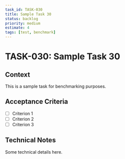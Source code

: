 ```yaml
---
task_id: TASK-030
title: Sample Task 30
status: backlog
priority: medium
estimate: 4
tags: [test, benchmark]
---
```


# TASK-030: Sample Task 30

## Context
This is a sample task for benchmarking purposes.

## Acceptance Criteria
- [ ] Criterion 1
- [ ] Criterion 2
- [ ] Criterion 3

## Technical Notes
Some technical details here.
